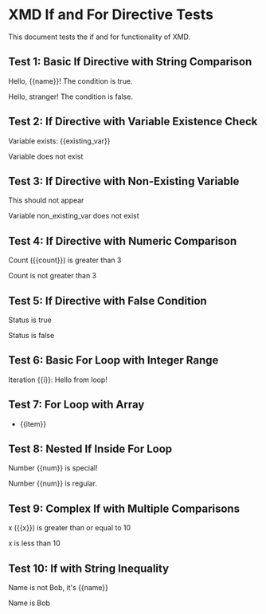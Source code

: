 # XMD If and For Directive Tests

This document tests the if and for functionality of XMD.

## Test 1: Basic If Directive with String Comparison

<!-- xmd:set name="World" -->
<!-- xmd:if name == "World" -->
Hello, {{name}}! The condition is true.
<!-- xmd:else -->
Hello, stranger! The condition is false.
<!-- xmd:endif -->

## Test 2: If Directive with Variable Existence Check

<!-- xmd:set existing_var="test" -->
<!-- xmd:if existing_var -->
Variable exists: {{existing_var}}
<!-- xmd:else -->
Variable does not exist
<!-- xmd:endif -->

## Test 3: If Directive with Non-Existing Variable

<!-- xmd:if non_existing_var -->
This should not appear
<!-- xmd:else -->
Variable non_existing_var does not exist
<!-- xmd:endif -->

## Test 4: If Directive with Numeric Comparison

<!-- xmd:set count=5 -->
<!-- xmd:if count > 3 -->
Count ({{count}}) is greater than 3
<!-- xmd:else -->
Count is not greater than 3
<!-- xmd:endif -->

## Test 5: If Directive with False Condition

<!-- xmd:set status=false -->
<!-- xmd:if status -->
Status is true
<!-- xmd:else -->
Status is false
<!-- xmd:endif -->

## Test 6: Basic For Loop with Integer Range

<!-- xmd:for i in range(1, 4) -->
Iteration {{i}}: Hello from loop!
<!-- xmd:endfor -->

## Test 7: For Loop with Array

<!-- xmd:set items=["apple", "banana", "cherry"] -->
<!-- xmd:for item in items -->
- {{item}}
<!-- xmd:endfor -->

## Test 8: Nested If Inside For Loop

<!-- xmd:for num in range(1, 4) -->
<!-- xmd:if num == 2 -->
Number {{num}} is special!
<!-- xmd:else -->
Number {{num}} is regular.
<!-- xmd:endif -->
<!-- xmd:endfor -->

## Test 9: Complex If with Multiple Comparisons

<!-- xmd:set x=10 -->
<!-- xmd:if x >= 10 -->
x ({{x}}) is greater than or equal to 10
<!-- xmd:else -->
x is less than 10
<!-- xmd:endif -->

## Test 10: If with String Inequality

<!-- xmd:set name="Alice" -->
<!-- xmd:if name != "Bob" -->
Name is not Bob, it's {{name}}
<!-- xmd:else -->
Name is Bob
<!-- xmd:endif -->
